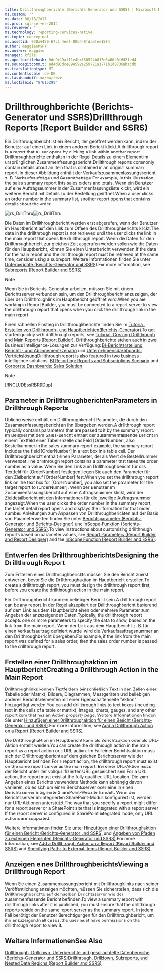 ```yaml
---
title: Drillthroughberichte (Berichts-Generator und SSRS) | Microsoft-Dokumentation
ms.custom: ''
ms.date: 06/13/2017
ms.prod: sql-server-2014
ms.reviewer: ''
ms.technology: reporting-services-native
ms.topic: conceptual
ms.assetid: 938a6450-67c1-4eef-80b4-8fdaefeed584
author: maggiesMSFT
ms.author: maggies
manager: kfile
ms.openlocfilehash: 8de9c39af11e4bcf68524b817e6460c0f6d21ed4
ms.sourcegitcommit: ad4d92dce894592a259721a1571b1d8736abacdb
ms.translationtype: MT
ms.contentlocale: de-DE
ms.lasthandoff: 08/04/2020
ms.locfileid: "87615299"
---
```

# <a name="drillthrough-reports-report-builder-and-ssrs"></a><span data-ttu-id="7c9da-102">Drillthroughberichte (Berichts-Generator und SSRS)</span><span class="sxs-lookup"><span data-stu-id="7c9da-102">Drillthrough Reports (Report Builder and SSRS)</span></span>
  <span data-ttu-id="7c9da-103">Ein Drillthroughbericht ist ein Bericht, der geöffnet werden kann, indem der Benutzer auf einen Link in einem anderen Bericht klickt.</span><span class="sxs-lookup"><span data-stu-id="7c9da-103">A drillthrough report is a report that a user opens by clicking a link within another report.</span></span> <span data-ttu-id="7c9da-104">Drillthroughberichte enthalten in der Regel Details zu einem Element im ursprünglichen Zusammenfassungsbericht.</span><span class="sxs-lookup"><span data-stu-id="7c9da-104">Drillthrough reports commonly contain details about an item that is contained in an original summary report.</span></span> <span data-ttu-id="7c9da-105">In dieser Abbildung enthält der Verkaufszusammenfassungsbericht z. B. Verkaufsaufträge und Gesamtbeträge.</span><span class="sxs-lookup"><span data-stu-id="7c9da-105">For example, in this illustration, the sales summary report lists sales orders and totals.</span></span> <span data-ttu-id="7c9da-106">Wenn ein Benutzer auf eine Auftragsnummer in der Zusammenfassungsliste klickt, wird ein weiterer Bericht mit Details zu der Bestellung geöffnet.</span><span class="sxs-lookup"><span data-stu-id="7c9da-106">When a user clicks an order number in the summary list, another report opens that contains details about the order.</span></span>  
  
 <span data-ttu-id="7c9da-107">![rs_DrillThru](../media/rs-drillthru.gif "rs_DrillThru")</span><span class="sxs-lookup"><span data-stu-id="7c9da-107">![rs_DrillThru](../media/rs-drillthru.gif "rs_DrillThru")</span></span>  
  
 <span data-ttu-id="7c9da-108">Die Daten im Drillthroughbericht werden erst abgerufen, wenn der Benutzer im Hauptbericht auf den Link zum Öffnen des Drillthroughberichts klickt.</span><span class="sxs-lookup"><span data-stu-id="7c9da-108">The data in the drillthrough report is not retrieved until the user clicks the link in the main report that opens the drillthrough report.</span></span> <span data-ttu-id="7c9da-109">Wenn die Daten für den Drillthroughbericht zur gleichen Zeit abgerufen werden sollen wie die Daten für den Hauptbericht, können Sie einen Unterbericht verwenden.</span><span class="sxs-lookup"><span data-stu-id="7c9da-109">If the data for the main report and the drillthrough report must be retrieved at the same time, consider using a subreport.</span></span> <span data-ttu-id="7c9da-110">Weitere Informationen finden Sie unter [Unterberichte (Berichts-Generator und SSRS)](subreports-report-builder-and-ssrs.md).</span><span class="sxs-lookup"><span data-stu-id="7c9da-110">For more information, see [Subreports &#40;Report Builder and SSRS&#41;](subreports-report-builder-and-ssrs.md).</span></span>  
  
> [!NOTE]  
>  <span data-ttu-id="7c9da-111">Wenn Sie in Berichts-Generator arbeiten, müssen Sie mit einem Berichtsserver verbunden sein, um den Drillthroughbericht anzuzeigen, der über den Drillthroughlink im Hauptbericht geöffnet wird.</span><span class="sxs-lookup"><span data-stu-id="7c9da-111">When you are working in Report Builder, you must be connected to a report server to view the drillthrough report that opens when you click the drillthrough link in the main report.</span></span>  
  
 <span data-ttu-id="7c9da-112">Einen schnellen Einstieg in Drillthroughberichte finden Sie im [Tutorial: Erstellen von Drillthrough- und Hauptberichten&#40;Berichts-Generator&#41;](../tutorial-creating-drillthrough-and-main-reports-report-builder.md).</span><span class="sxs-lookup"><span data-stu-id="7c9da-112">To get started quickly with drillthrough reports, see [Tutorial: Creating Drillthrough and Main Reports &#40;Report Builder&#41;](../tutorial-creating-drillthrough-and-main-reports-report-builder.md).</span></span> <span data-ttu-id="7c9da-113">Drillthroughberichte stehen auch in zwei Business Intelligence-Lösungen zur Verfügung: [BI-Berichterstellung: Berichts- und Abonnementszenario](https://technet.microsoft.com/bi/ff769487.aspx) und [Unternehmensdashboards: Vertriebslösung](https://technet.microsoft.com/bi/ff643005.aspx)</span><span class="sxs-lookup"><span data-stu-id="7c9da-113">Drillthrough report is also featured in two business intelligence solutions, [BI Reporting: Reports and Subscriptions Scenario](https://technet.microsoft.com/bi/ff769487.aspx) and [Corporate Dashboards: Sales Solution](https://technet.microsoft.com/bi/ff643005.aspx)</span></span>  
  
> [!NOTE]  
>  [!INCLUDE[ssRBRDDup](../../includes/ssrbrddup-md.md)]  
  
## <a name="parameters-in-drillthrough-reports"></a><span data-ttu-id="7c9da-114">Parameter in Drillthroughberichten</span><span class="sxs-lookup"><span data-stu-id="7c9da-114">Parameters in Drillthrough Reports</span></span>  
 <span data-ttu-id="7c9da-115">Üblicherweise enthält ein Drillthroughbericht Parameter, die durch den Zusammenfassungsbericht an ihn übergeben werden.</span><span class="sxs-lookup"><span data-stu-id="7c9da-115">A drillthrough report typically contains parameters that are passed to it by the summary report.</span></span> <span data-ttu-id="7c9da-116">Im Beispiel mit dem Sales-Bericht enthält der zusammenfassende Bericht in einem Textfeld einer Tabellenzelle das Feld [OrderNumber], also Bestellnummer.</span><span class="sxs-lookup"><span data-stu-id="7c9da-116">In the sales summary report example, the summary report includes the field [OrderNumber] in a text box in a table cell.</span></span> <span data-ttu-id="7c9da-117">Der Drillthroughbericht enthält einen Parameter, der als Wert die Bestellnummer verwendet.</span><span class="sxs-lookup"><span data-stu-id="7c9da-117">The drillthrough report contains a parameter that takes the order number as a value.</span></span> <span data-ttu-id="7c9da-118">Wenn Sie den Link zum Drillthroughbericht für das Textfeld für [OrderNumber] festlegen, legen Sie auch den Parameter für den Zielbericht auf [OrderNumber] fest.</span><span class="sxs-lookup"><span data-stu-id="7c9da-118">When you set the drillthrough report link on the text box for [OrderNumber], you also set the parameter for the target report to [OrderNumber].</span></span> <span data-ttu-id="7c9da-119">Wenn der Benutzer im Zusammenfassungsbericht auf eine Auftragsnummer klickt, wird der Zieldetailbericht mit den Informationen für die jeweilige Auftragsnummer angezeigt.</span><span class="sxs-lookup"><span data-stu-id="7c9da-119">When the user clicks the order number in the summary report, the target detail report opens and displays the information for that order number.</span></span> <span data-ttu-id="7c9da-120">Anleitungen zum Anpassen von Drillthroughberichten auf der Basis von Parameterwerten finden Sie unter [Berichtsparameter (Berichts-Generator und Berichts-Designer)](report-parameters-report-builder-and-report-designer.md) und [InScope-Funktion (Berichts-Generator und SSRS)](report-builder-functions-inscope-function.md).</span><span class="sxs-lookup"><span data-stu-id="7c9da-120">To view instructions about customizing drillthrough reports based on parameter values, see [Report Parameters &#40;Report Builder and Report Designer&#41;](report-parameters-report-builder-and-report-designer.md) and the [InScope Function &#40;Report Builder and SSRS&#41;](report-builder-functions-inscope-function.md).</span></span>  
  
## <a name="designing-the-drillthrough-report"></a><span data-ttu-id="7c9da-121">Entwerfen des Drillthroughberichts</span><span class="sxs-lookup"><span data-stu-id="7c9da-121">Designing the Drillthrough Report</span></span>  
 <span data-ttu-id="7c9da-122">Zum Erstellen eines Drillthroughberichts müssen Sie den Bericht zuerst entwerfen, bevor Sie die Drillthroughaktion im Hauptbericht erstellen.</span><span class="sxs-lookup"><span data-stu-id="7c9da-122">To create a drillthrough report, you must design the drillthrough report first, before you create the drillthrough action in the main report.</span></span>  
  
 <span data-ttu-id="7c9da-123">Ein Drillthroughbericht kann ein beliebiger Bericht sein.</span><span class="sxs-lookup"><span data-stu-id="7c9da-123">A drillthrough report can be any report.</span></span> <span data-ttu-id="7c9da-124">In der Regel akzeptiert der Drillthroughbericht basierend auf dem Link aus dem Hauptbericht einen oder mehrere Parameter zum Angeben der anzuzeigenden Daten.</span><span class="sxs-lookup"><span data-stu-id="7c9da-124">Typically, the drillthrough report accepts one or more parameters to specify the data to show, based on the link from the main report.</span></span> <span data-ttu-id="7c9da-125">Wenn der Link aus dem Hauptbericht z. B. für einen Verkaufsauftrag definiert wurde, wird die Verkaufsauftragsnummer an den Drillthroughbericht übergeben.</span><span class="sxs-lookup"><span data-stu-id="7c9da-125">For example, if the link from the main report was defined for a sales order, then the sales order number is passed to the drillthrough report.</span></span>  
  
## <a name="creating-a-drillthrough-action-in-the-main-report"></a><span data-ttu-id="7c9da-126">Erstellen einer Drillthroughaktion im Hauptbericht</span><span class="sxs-lookup"><span data-stu-id="7c9da-126">Creating a Drillthrough Action in the Main Report</span></span>  
 <span data-ttu-id="7c9da-127">Drillthroughlinks können Textfeldern (einschließlich Text in den Zellen einer Tabelle oder Matrix), Bildern, Diagrammen, Messgeräten und beliebigen anderen Berichtselementen mit einer Eigenschaftenseite "Aktion" hinzugefügt werden.</span><span class="sxs-lookup"><span data-stu-id="7c9da-127">You can add drillthrough links to text boxes (including text in the cells of a table or matrix), images, charts, gauges, and any other report item that has an Action property page.</span></span> <span data-ttu-id="7c9da-128">Weitere Informationen finden Sie unter [Hinzufügen einer Drillthroughaktion für einen Bericht (Berichts-Generator und SSRS)](add-a-drillthrough-action-on-a-report-report-builder-and-ssrs.md).</span><span class="sxs-lookup"><span data-stu-id="7c9da-128">For more information, see [Add a Drillthrough Action on a Report &#40;Report Builder and SSRS&#41;](add-a-drillthrough-action-on-a-report-report-builder-and-ssrs.md).</span></span>  
  
 <span data-ttu-id="7c9da-129">Die Drillthroughaktion im Hauptbericht kann als Berichtsaktion oder als URL-Aktion erstellt werden.</span><span class="sxs-lookup"><span data-stu-id="7c9da-129">You can create the drillthrough action in the main report as a report action or a URL action.</span></span> <span data-ttu-id="7c9da-130">Im Fall einer Berichtsaktion muss sich der Drillthroughbericht auf dem gleichen Berichtsserver wie der Hauptbericht befinden.</span><span class="sxs-lookup"><span data-stu-id="7c9da-130">For a report action, the drillthrough report must exist on the same report server as the main report.</span></span> <span data-ttu-id="7c9da-131">Bei einer URL-Aktion muss der Bericht unter der vollqualifizierten URL gespeichert sein.</span><span class="sxs-lookup"><span data-stu-id="7c9da-131">For a URL action, the report must exist at the fully qualified URL location.</span></span> <span data-ttu-id="7c9da-132">Die zum Angeben eines Berichts verwendete Methode kann abhängig davon variieren, ob es sich um einen Berichtsserver oder eine in einen Berichtsserver integrierte SharePoint-Website handelt. Wenn der Berichtsserver im integrierten SharePoint-Modus konfiguriert ist, werden nur URL-Aktionen unterstützt.</span><span class="sxs-lookup"><span data-stu-id="7c9da-132">The way that you specify a report might differ for a report server or a SharePoint site that is integrated with a report server If the report server is configured in SharePoint integrated mode, only URL actions are supported.</span></span>  
  
 <span data-ttu-id="7c9da-133">Weitere Informationen finden Sie unter [Hinzufügen einer Drillthroughaktion für einen Bericht &#40;Berichts-Generator und SSRS&#41;](add-a-drillthrough-action-on-a-report-report-builder-and-ssrs.md) und [Angeben von Pfaden zu externen Elementen &#40;Berichts-Generator und SSRS&#41;](specifying-paths-to-external-items-report-builder-and-ssrs.md).</span><span class="sxs-lookup"><span data-stu-id="7c9da-133">For more information, see [Add a Drillthrough Action on a Report &#40;Report Builder and SSRS&#41;](add-a-drillthrough-action-on-a-report-report-builder-and-ssrs.md) and [Specifying Paths to External Items &#40;Report Builder and SSRS&#41;](specifying-paths-to-external-items-report-builder-and-ssrs.md).</span></span>  
  
## <a name="viewing-a-drillthrough-report"></a><span data-ttu-id="7c9da-134">Anzeigen eines Drillthroughberichts</span><span class="sxs-lookup"><span data-stu-id="7c9da-134">Viewing a Drillthrough Report</span></span>  
 <span data-ttu-id="7c9da-135">Wenn Sie einen Zusammenfassungsbericht mit Drillthroughlinks nach seiner Veröffentlichung anzeigen möchten, müssen Sie sicherstellen, dass sich die Drillthroughberichte auf demselben Berichtsserver wie der zusammenfassende Bericht befinden.</span><span class="sxs-lookup"><span data-stu-id="7c9da-135">To view a summary report with drillthrough links after it is published, you must ensure that the drillthrough reports reside on the same report server as the summary report.</span></span> <span data-ttu-id="7c9da-136">In jedem Fall benötigt der Benutzer Berechtigungen für den Drillthroughbericht, um ihn anzuzeigen.</span><span class="sxs-lookup"><span data-stu-id="7c9da-136">In all cases, the user must have permissions on the drillthrough report to view it.</span></span>  
  
## <a name="see-also"></a><span data-ttu-id="7c9da-137">Weitere Informationen</span><span class="sxs-lookup"><span data-stu-id="7c9da-137">See Also</span></span>  
 [<span data-ttu-id="7c9da-138">Drillthrough, Drilldown, Unterberichte und geschachtelte Datenbereiche &#40;Berichts-Generator und SSRS&#41;</span><span class="sxs-lookup"><span data-stu-id="7c9da-138">Drillthrough, Drilldown, Subreports, and Nested Data Regions &#40;Report Builder and SSRS&#41;</span></span>](drillthrough-drilldown-subreports-and-nested-data-regions.md)  
  
  

